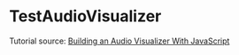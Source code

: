 # TestAudioVisualizer
Tutorial source: [Building an Audio Visualizer With JavaScript](https://medium.com/swlh/building-a-audio-visualizer-with-javascript-324b8d420e7)
